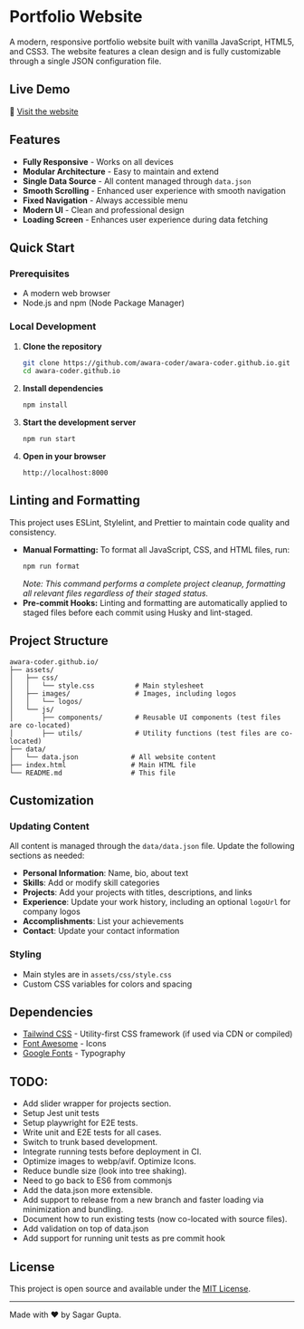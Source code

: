 # Portfolio Website

A modern, responsive portfolio website built with vanilla JavaScript, HTML5, and CSS3. The website features a clean design and is fully customizable through a single JSON configuration file.

## Live Demo

🚀 [Visit the website](https://awara-coder.github.io)

## Features

- **Fully Responsive** - Works on all devices
- **Modular Architecture** - Easy to maintain and extend
- **Single Data Source** - All content managed through `data.json`
- **Smooth Scrolling** - Enhanced user experience with smooth navigation
- **Fixed Navigation** - Always accessible menu
- **Modern UI** - Clean and professional design
- **Loading Screen** - Enhances user experience during data fetching

## Quick Start

### Prerequisites
- A modern web browser
- Node.js and npm (Node Package Manager)

### Local Development

1. **Clone the repository**
   ```bash
   git clone https://github.com/awara-coder/awara-coder.github.io.git
   cd awara-coder.github.io
   ```

2. **Install dependencies**
   ```bash
   npm install
   ```

3. **Start the development server**
   ```bash
   npm run start
   ```

4. **Open in your browser**
   ```
   http://localhost:8000
   ```

## Linting and Formatting

This project uses ESLint, Stylelint, and Prettier to maintain code quality and consistency.

- **Manual Formatting:** To format all JavaScript, CSS, and HTML files, run:
  ```bash
  npm run format
  ```
  *Note: This command performs a complete project cleanup, formatting all relevant files regardless of their staged status.*
- **Pre-commit Hooks:** Linting and formatting are automatically applied to staged files before each commit using Husky and lint-staged.

## Project Structure

```
awara-coder.github.io/
├── assets/
│   ├── css/
│   │   └── style.css          # Main stylesheet
│   ├── images/                # Images, including logos
│   │   └── logos/
│   └── js/
│       ├── components/        # Reusable UI components (test files are co-located)
│       ├── utils/             # Utility functions (test files are co-located)
├── data/
│   └── data.json             # All website content
├── index.html                # Main HTML file
└── README.md                 # This file
```

## Customization

### Updating Content
All content is managed through the `data/data.json` file. Update the following sections as needed:

- **Personal Information**: Name, bio, about text
- **Skills**: Add or modify skill categories
- **Projects**: Add your projects with titles, descriptions, and links
- **Experience**: Update your work history, including an optional `logoUrl` for company logos
- **Accomplishments**: List your achievements
- **Contact**: Update your contact information

### Styling
- Main styles are in `assets/css/style.css`
- Custom CSS variables for colors and spacing

## Dependencies

- [Tailwind CSS](https://tailwindcss.com/) - Utility-first CSS framework (if used via CDN or compiled)
- [Font Awesome](https://fontawesome.com/) - Icons
- [Google Fonts](https://fonts.google.com/) - Typography

## TODO:
- Add slider wrapper for projects section.
- Setup Jest unit tests
- Setup playwright for E2E tests.
- Write unit and E2E tests for all cases.
- Switch to trunk based development.
- Integrate running tests before deployment in CI.
- Optimize images to webp/avif. Optimize Icons.
- Reduce bundle size (look into tree shaking).
- Need to go back to ES6 from commonjs
- Add the data.json more extensible.
- Add support to release from a new branch and faster loading via minimization and bundling.
- Document how to run existing tests (now co-located with source files).
- Add validation on top of data.json
- Add support for running unit tests as pre commit hook


## License

This project is open source and available under the [MIT License](LICENSE).

---

Made with ❤️ by Sagar Gupta.
